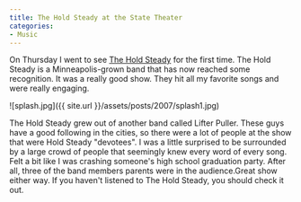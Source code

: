 ```yaml
---
title: The Hold Steady at the State Theater
categories:
- Music
---
```


On Thursday I went to see [The Hold Steady](http://www.theholdsteady.com/) for the first time. The Hold Steady is a Minneapolis-grown band that has now reached some recognition. It was a really good show. They hit all my favorite songs and were really engaging.


![splash.jpg]({{ site.url }}/assets/posts/2007/splash1.jpg)

The Hold Steady grew out of another band called Lifter Puller. These guys have a good following in the cities, so there were a lot of people at the show that were Hold Steady "devotees". I was a little surprised to be surrounded by a large crowd of people that seemingly knew every word of every song. Felt a bit like I was crashing someone's high school graduation party. After all, three of the band members parents were in the audience.Great show either way. If you haven't listened to The Hold Steady, you should check it out.
